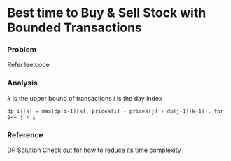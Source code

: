 # Best time to Buy & Sell Stock with Bounded Transactions
### Problem

Refer leetcode

### Analysis

*k* is the upper bound of transactions
*i* is the day index
```
dp[i][k] = max(dp[i-1][k], prices[i] - prices[j] + dp[j-1][k-1]), for 0<= j < i
```

### Reference

[DP Solution](https://leetcode.com/problems/best-time-to-buy-and-sell-stock-iii/discuss/135704/Detail-explanation-of-DP-solution)
Check out for how to reduce its time complexity
